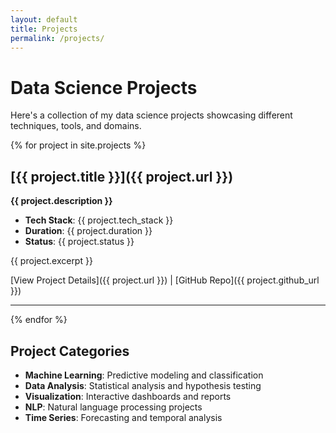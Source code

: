 ```yaml
---
layout: default
title: Projects
permalink: /projects/
---
```


# Data Science Projects

Here's a collection of my data science projects showcasing different techniques, tools, and domains.

{% for project in site.projects %}
## [{{ project.title }}]({{ project.url }})

**{{ project.description }}**

- **Tech Stack**: {{ project.tech_stack }}
- **Duration**: {{ project.duration }}
- **Status**: {{ project.status }}

{{ project.excerpt }}

[View Project Details]({{ project.url }}) | [GitHub Repo]({{ project.github_url }})

---
{% endfor %}

## Project Categories

- **Machine Learning**: Predictive modeling and classification
- **Data Analysis**: Statistical analysis and hypothesis testing  
- **Visualization**: Interactive dashboards and reports
- **NLP**: Natural language processing projects
- **Time Series**: Forecasting and temporal analysis 